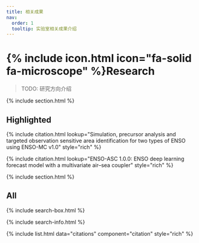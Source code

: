 ```yaml
---
title: 相关成果
nav:
  order: 1
  tooltip: 实验室相关成果介绍
---
```


# {% include icon.html icon="fa-solid fa-microscope" %}Research

> TODO: 研究方向介绍

{% include section.html %}

## Highlighted

{% include citation.html lookup="Simulation, precursor analysis and targeted observation sensitive area identification for two types of ENSO using ENSO-MC v1.0" style="rich" %}

{% include citation.html lookup="ENSO-ASC 1.0.0: ENSO deep learning forecast model with a multivariate air–sea coupler" style="rich" %}

{% include section.html %}

## All

{% include search-box.html %}

{% include search-info.html %}

{% include list.html data="citations" component="citation" style="rich" %}

